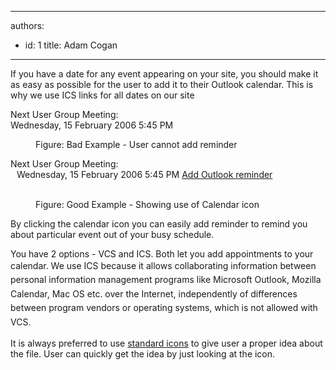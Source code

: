 

---
authors:
  - id: 1
    title: Adam Cogan
---




<span class='intro'> <p>
                    If you have a date for any event appearing on your site, you should make it as easy
                    as possible for the user to add it to their Outlook calendar. This is why we use
                    ICS links for all dates on our site</p> </span>

<dl class="badImage"><p class="ssw15-rteElement-GreyBox">
         Next User Group Meeting&#58;<br> Wednesday, 15 February 2006 5&#58;45 PM
   </p><dd> Figure&#58; Bad Example - User cannot add reminder</dd></dl><dl class="goodImage"><p class="ssw15-rteElement-GreyBox"> 
         Next User Group Meeting&#58;<br> <img src="http&#58;//www.ssw.com.au/ssw/Images/IconVCS.gif" alt="" style="margin&#58;5px;" />Wednesday, 15 February 2006 5&#58;45 PM 
         <a href="http&#58;//www.ssw.com.au/ssw/NETUG/SydneyDotNETUsersGroup.ics"></a> 
         <a href="/ssw/NETUG/SydneyDotNETUsersGroup.ics">Add Outlook reminder</a>​​​</p>​
   <dd>Figure&#58; Good Example - Showing use of Calendar icon</dd></dl><p> By clicking the calendar icon you can easily add reminder to remind you about particular event out of your busy schedule.</p><p> You have 2 options - VCS and ICS. Both let you add appointments to your calendar. We use ICS because it allows <span style="line-height&#58;20px;">collaborating&#160;​</span><span style="line-height&#58;1.6;">information between personal information management programs like Microsoft O</span><span style="line-height&#58;1.6;">utlook, Mozilla Calendar, Mac </span><span style="line-height&#58;1.6;">OS</span><span style="line-height&#58;1.6;">&#160;etc. over the Internet, independently of differences between program vendors or operating systems, which is not allowed with VCS.</span></p><p> It is always preferred to use 
   <a href="http&#58;//www.ssw.com.au/ssw/Standards/Rules/RulesToBetterWebsitesNavigation.aspx#TheIcons"> standard icons</a> to give user a proper idea about the file. User can quickly get the idea by just looking at the icon.​</p>


